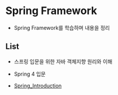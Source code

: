 # Spring Framework

- Spring Framework를 학습하며 내용을 정리



## List

- 스프링 입문을 위한 자바 객체지향 원리와 이해
- Spring 4 입문

- [Spring_Introduction](https://github.com/Kim-JunHyeong/TIL/tree/develop/spring/spring_introduction)

